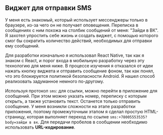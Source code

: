 ## Виджет для отправки SMS

У меня есть знакомый, который использует мессенджеры только в браузере, из-за чего он не получает оповещения. Переписка в сообщениях с ним похожа на столбик сообщений от меня: "Зайди в ВК". Я захотел упростить себе жизнь и создать виджет, с помощью которого смог бы сократить количество действий, необходимых для отправки ему сообщений.

Для разработки изначально я использовал React Native, так как я знаком с React, и порог входа в мобильную разработку через эту технологию для меня ниже. В процессе изучения я отказался от идеи нажать кнопку виджета и отправить сообщение фоном, так как понял, что это блокируется политикой безопасности Android. Я нашел способ реализовать задуманное немного по-другому.

Используя протокол `sms`: для ссылки, можно перейти в приложение для сообщений. При этом можно указать номер, переписку с которым открыть, а также установить текст. Останется только отправить сообщение. У меня возникли сложности на этапе разработки приложения, поэтому промежуточным этапом я сделал простую HTML-страницу, которая выполняет переход по ссылке `sms:+78005553535?body=зайди в вк`. Для передачи пробелов в сообщении необходимо использовать **URL-кодирование**.
